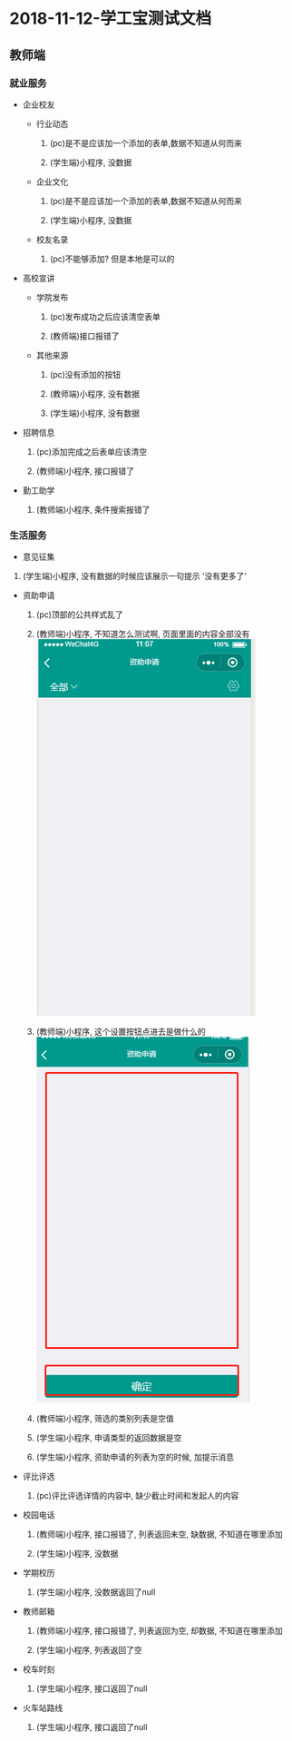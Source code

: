 2018-11-12-学工宝测试文档
=======================

## 教师端

### 就业服务
+ 企业校友        

  + 行业动态        

    1. (pc)是不是应该加一个添加的表单,数据不知道从何而来

    2. (学生端)小程序, 没数据

  + 企业文化

    1. (pc)是不是应该加一个添加的表单,数据不知道从何而来

    2. (学生端)小程序, 没数据

  + 校友名录

    1. (pc)不能够添加? 但是本地是可以的

+ 高校宣讲

  + 学院发布

    1. (pc)发布成功之后应该清空表单

    2. (教师端)接口报错了

  + 其他来源

    1. (pc)没有添加的按钮

    2. (教师端)小程序, 没有数据

    3. (学生端)小程序, 没有数据

+ 招聘信息

  1. (pc)添加完成之后表单应该清空

  2. (教师端)小程序, 接口报错了

+ 勤工助学

  1. (教师端)小程序, 条件搜索报错了

### 生活服务
+ 意见征集

 1. (学生端)小程序, 没有数据的时候应该展示一句提示 '没有更多了'


+ 资助申请

  1. (pc)顶部的公共样式乱了

  2. (教师端)小程序, 不知道怎么测试啊, 页面里面的内容全部没有        
  ![资助申请列表](/imgs/2018-11-12/1-1.jpg)

  3. (教师端)小程序, 这个设置按钮点进去是做什么的     
  ![资助申请设置](/imgs/2018-11-12/1-2.jpg)

  4. (教师端)小程序, 筛选的类别列表是空值

  5. (学生端)小程序, 申请类型的返回数据是空

  6. (学生端)小程序, 资助申请的列表为空的时候, 加提示消息


+ 评比评选

  1. (pc)评比评选详情的内容中, 缺少截止时间和发起人的内容


+ 校园电话

  1. (教师端)小程序, 接口报错了, 列表返回未空, 缺数据, 不知道在哪里添加

  2. (学生端)小程序, 没数据

+ 学期校历

  1. (学生端)小程序, 没数据返回了null

+ 教师邮箱

  1. (教师端)小程序, 接口报错了, 列表返回为空, 却数据, 不知道在哪里添加

  2. (学生端)小程序, 列表返回了空

+ 校车时刻

  1. (学生端)小程序, 接口返回了null

+ 火车站路线

  1. (学生端)小程序, 接口返回了null
